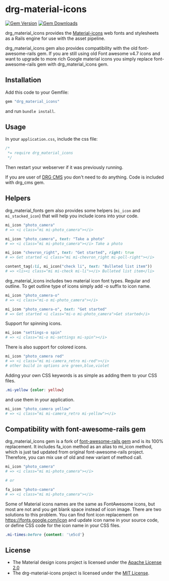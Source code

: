 # drg-material-icons

[![Gem Version](http://img.shields.io/gem/v/drg_material_icons.svg)](https://rubygems.org/gems/drg_material_icons)
[![Gem Downloads](https://img.shields.io/gem/dt/drg_material_icons.svg)](https://rubygems.org/gems/drg_material_icons)

drg_material_icons provides the
[Material-icons](https://fonts.google.com/icons) web fonts and
stylesheets as a Rails engine for use with the asset pipeline.<br>

drg_material_icons gem also provides compatibility with the old font-awesome-rails gem.
If you are still using old Font awesome v4.7 icons and want to upgrade to
more rich Google material icons you simply replace font-awesome-rails gem 
with drg_material_icons gem.

## Installation

Add this code to your Gemfile:
```ruby
gem "drg_material_icons"
```

and run `bundle install`.

## Usage

In your `application.css`, include the css file:

```css
/*
 *= require drg_material_icons
 */
```
Then restart your webserver if it was previously running.

If you are user of [DRG CMS](https://www.drgcms.org) you don't need to do anything. Code
is included with drg_cms gem.

## Helpers

drg_material_fonts gem also provides some helpers (`mi_icon` and `mi_stacked_icon`) 
that will help you include icons into your code.

```ruby
mi_icon "photo_camera"
# => <i class="mi mi-photo_camera"></i>

mi_icon "photo_camera", text: "Take a photo"
# => <i class="mi mi-photo_camera"></i> Take a photo

mi_icon "chevron_right", text: "Get started", right: true
# => Get started <i class="mi mi-chevron_right mi-poll-right"></i>

content_tag(:li, mi_icon("check li", text: "Bulleted list item"))
# => <li><i class="mi mi-check mi-li"></i> Bulleted list item</li>
```

drg_material_icons includes two material icon font types. Regular and outline.
To get outline type of icons simply add -o suffix to icon name.  
```ruby
mi_icon "photo_camera-o"
# => <i class="mi-o mi-photo_camera"></i>

mi_icon "photo_camera-o", text: "Get started"
# => Get started <i class="mi-o mi-photo_camera">Get started</i>
```

Support for spinning icons.
```ruby
mi_icon "settings-o spin"
# => <i class="mi-o mi-settings mi-spin"></i>
```

There is also support for colored icons.
```ruby
mi_icon "photo_camera red"
# => <i class="mi mi-camera_retro mi-red"></i>
# other build in options are green,blue,violet
```

Adding your own CSS keywords is as simple as adding them to your CSS files.
```css
.mi-yellow {color: yellow}
```

and use them in your application.
```ruby
mi_icon "photo_camera yellow"
# => <i class="mi mi-camera_retro mi-yellow"></i>
```

## Compatibility with font-awesome-rails gem

drg_material_icons gem is a fork of [font-awesome-rails gem](https://github.com/bokmann/font-awesome-rails)
and is its 100% replacement. It includes fa_icon method as an alias to mi_icon method, 
which is just tad updated from original font-awesome-rails project. Therefore, you can mix
use of old and new variant of method call.
```ruby
mi_icon "photo_camera"
# => <i class="mi mi-photo_camera"></i>

# or

fa_icon "photo-camera"
# => <i class="mi mi-photo_camera"></i>
```

Some of Material icons names are the same as FontAwesome icons, but most are not and
you get blank space instead of icon image.
There are two solutions to this problem. You can find font icon replacement on 
https://fonts.google.com/icon and update icon name in your source code, or 
define CSS code for the icon name in your CSS files.
```css
.mi-times:before {content: '\e5cd'}
```

## License

* The Material design icons project is licensed under the [Apache License 2.0](
  https://github.com/google/material-design-icons/blob/master/LICENSE)
* The drg-material-icons project is licensed under the
  [MIT License](http://opensource.org/licenses/mit-license.html).
